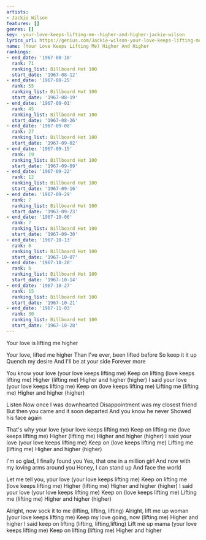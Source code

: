 ```yaml
---
artists:
- Jackie Wilson
features: []
genres: []
key: -your-love-keeps-lifting-me--higher-and-higher-jackie-wilson
lyrics_url: https://genius.com/Jackie-wilson-your-love-keeps-lifting-me-higher-and-higher-lyrics
name: (Your Love Keeps Lifting Me) Higher And Higher
rankings:
- end_date: '1967-08-18'
  rank: 71
  ranking_list: Billboard Hot 100
  start_date: '1967-08-12'
- end_date: '1967-08-25'
  rank: 55
  ranking_list: Billboard Hot 100
  start_date: '1967-08-19'
- end_date: '1967-09-01'
  rank: 45
  ranking_list: Billboard Hot 100
  start_date: '1967-08-26'
- end_date: '1967-09-08'
  rank: 27
  ranking_list: Billboard Hot 100
  start_date: '1967-09-02'
- end_date: '1967-09-15'
  rank: 19
  ranking_list: Billboard Hot 100
  start_date: '1967-09-09'
- end_date: '1967-09-22'
  rank: 12
  ranking_list: Billboard Hot 100
  start_date: '1967-09-16'
- end_date: '1967-09-29'
  rank: 7
  ranking_list: Billboard Hot 100
  start_date: '1967-09-23'
- end_date: '1967-10-06'
  rank: 7
  ranking_list: Billboard Hot 100
  start_date: '1967-09-30'
- end_date: '1967-10-13'
  rank: 6
  ranking_list: Billboard Hot 100
  start_date: '1967-10-07'
- end_date: '1967-10-20'
  rank: 6
  ranking_list: Billboard Hot 100
  start_date: '1967-10-14'
- end_date: '1967-10-27'
  rank: 15
  ranking_list: Billboard Hot 100
  start_date: '1967-10-21'
- end_date: '1967-11-03'
  rank: 30
  ranking_list: Billboard Hot 100
  start_date: '1967-10-28'
---
```

Your love is lifting me higher

Your love, lifted me higher
Than I've ever, been lifted before
So keep it it up
Quench my desire
And I'll be at your side
Forever more

You know your love (your love keeps lifting me)
Keep on lifting (love keeps lifting me)
Higher (lifting me)
Higher and higher (higher)
I said your love (your love keeps lifting me)
Keep on (love keeps lifting me)
Lifting me (lifting me)
Higher and higher (higher)

Listen
Now once I was downhearted
Disappointment was my closest friend
But then you came and it soon departed
And you know he never
Showed his face again

That's why your love (your love keeps lifting me)
Keep on lifting me (love keeps lifting me)
Higher (lifting me)
Higher and higher (higher)
I said your love (your love keeps lifting me)
Keep on (love keeps lifting me)
Lifting me (lifting me)
Higher and higher (higher)

I'm so glad, I finally found you
Yes, that one in a million girl
And now with my loving arms around you
Honey, I can stand up
And face the world

Let me tell you, your love (your love keeps lifting me)
Keep on lifting me (love keeps lifting me)
Higher (lifting me)
Higher and higher (higher)
I said your love (your love keeps lifting me)
Keep on (love keeps lifting me)
Lifting me (lifting me)
Higher and higher (higher)

Alright, now sock it to me (lifting, lifting, lifting)
Alright, lift me up woman (your love keeps lifting me)
Keep my love going, now (lifting me)
Higher and higher
I said keep on lifting (lifting, lifting,lifting)
Lift me up mama (your love keeps lifting me)
Keep on lifting (lifting me)
Higher and higher
